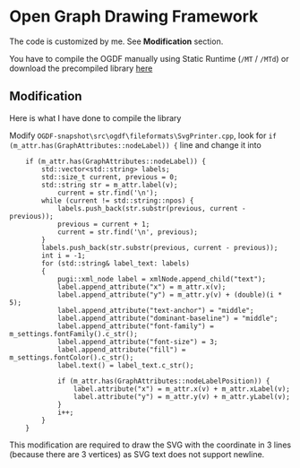 # Open Graph Drawing Framework

The code is customized by me. See **Modification** section.

You have to compile the OGDF manually using Static Runtime (`/MT` / `/MTd`) or download the precompiled library [here](https://drive.google.com/drive/folders/1E7XeW_xVMWMtdrwwZib1tQOtaxiUJv3A?usp=sharing)

## Modification

Here is what I have done to compile the library

Modify `OGDF-snapshot\src\ogdf\fileformats\SvgPrinter.cpp`, look for `if (m_attr.has(GraphAttributes::nodeLabel)) {` line and change it into

```
	if (m_attr.has(GraphAttributes::nodeLabel)) {
		std::vector<std::string> labels;
		std::size_t current, previous = 0;
		std::string str = m_attr.label(v);
			current = str.find('\n');
		while (current != std::string::npos) {
			labels.push_back(str.substr(previous, current - previous));
			previous = current + 1;
			current = str.find('\n', previous);
		}
		labels.push_back(str.substr(previous, current - previous));
		int i = -1;
		for (std::string& label_text: labels)
		{
			pugi::xml_node label = xmlNode.append_child("text");
			label.append_attribute("x") = m_attr.x(v);
			label.append_attribute("y") = m_attr.y(v) + (double)(i * 5);
			label.append_attribute("text-anchor") = "middle";
			label.append_attribute("dominant-baseline") = "middle";
			label.append_attribute("font-family") = m_settings.fontFamily().c_str();
			label.append_attribute("font-size") = 3;
			label.append_attribute("fill") = m_settings.fontColor().c_str();
			label.text() = label_text.c_str();

			if (m_attr.has(GraphAttributes::nodeLabelPosition)) {
				label.attribute("x") = m_attr.x(v) + m_attr.xLabel(v);
				label.attribute("y") = m_attr.y(v) + m_attr.yLabel(v);
			}
			i++;
		}
	}
```

This modification are required to draw the SVG with the coordinate in 3 lines (because there are 3 vertices) as SVG text does not support newline.
